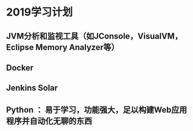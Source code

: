 # 2019学习计划

## JVM分析和监视工具（如JConsole，VisualVM，Eclipse Memory Analyzer等）

## Docker

## Jenkins Solar

## Python ： 易于学习，功能强大，足以构建Web应用程序并自动化无聊的东西